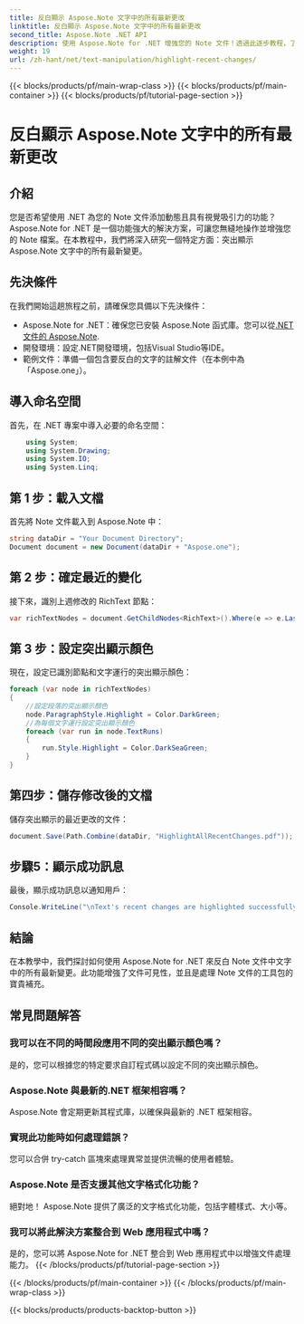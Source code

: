 ```yaml
---
title: 反白顯示 Aspose.Note 文字中的所有最新更改
linktitle: 反白顯示 Aspose.Note 文字中的所有最新更改
second_title: Aspose.Note .NET API
description: 使用 Aspose.Note for .NET 增強您的 Note 文件！透過此逐步教程，了解如何突出顯示文字中最近的變更。
weight: 19
url: /zh-hant/net/text-manipulation/highlight-recent-changes/
---
```


{{< blocks/products/pf/main-wrap-class >}}
{{< blocks/products/pf/main-container >}}
{{< blocks/products/pf/tutorial-page-section >}}

# 反白顯示 Aspose.Note 文字中的所有最新更改

## 介紹
您是否希望使用 .NET 為您的 Note 文件添加動態且具有視覺吸引力的功能？ Aspose.Note for .NET 是一個功能強大的解決方案，可讓您無縫地操作並增強您的 Note 檔案。在本教程中，我們將深入研究一個特定方面：突出顯示 Aspose.Note 文字中的所有最新變更。
## 先決條件
在我們開始這趟旅程之前，請確保您具備以下先決條件：
-  Aspose.Note for .NET：確保您已安裝 Aspose.Note 函式庫。您可以從[.NET 文件的 Aspose.Note](https://reference.aspose.com/note/net/).
- 開發環境：設定.NET開發環境，包括Visual Studio等IDE。
- 範例文件：準備一個包含要反白的文字的註解文件（在本例中為「Aspose.one」）。
## 導入命名空間
首先，在 .NET 專案中導入必要的命名空間：
```csharp
    using System;
    using System.Drawing;
    using System.IO;
    using System.Linq;
```
## 第 1 步：載入文檔
首先將 Note 文件載入到 Aspose.Note 中：
```csharp
string dataDir = "Your Document Directory";
Document document = new Document(dataDir + "Aspose.one");
```
## 第 2 步：確定最近的變化
接下來，識別上週修改的 RichText 節點：
```csharp
var richTextNodes = document.GetChildNodes<RichText>().Where(e => e.LastModifiedTime >= DateTime.Today.Subtract(TimeSpan.FromDays(7)));
```
## 第 3 步：設定突出顯示顏色
現在，設定已識別節點和文字運行的突出顯示顏色：
```csharp
foreach (var node in richTextNodes)
{
    //設定段落的突出顯示顏色
    node.ParagraphStyle.Highlight = Color.DarkGreen;
    //為每個文字運行設定突出顯示顏色
    foreach (var run in node.TextRuns)
    {
        run.Style.Highlight = Color.DarkSeaGreen;
    }
}
```
## 第四步：儲存修改後的文檔
儲存突出顯示的最近更改的文件：
```csharp
document.Save(Path.Combine(dataDir, "HighlightAllRecentChanges.pdf"));
```
## 步驟5：顯示成功訊息
最後，顯示成功訊息以通知用戶：
```csharp
Console.WriteLine("\nText's recent changes are highlighted successfully.");
```
## 結論
在本教學中，我們探討如何使用 Aspose.Note for .NET 來反白 Note 文件中文字中的所有最新變更。此功能增強了文件可見性，並且是處理 Note 文件的工具包的寶貴補充。
## 常見問題解答
### 我可以在不同的時間段應用不同的突出顯示顏色嗎？
是的，您可以根據您的特定要求自訂程式碼以設定不同的突出顯示顏色。
### Aspose.Note 與最新的.NET 框架相容嗎？
Aspose.Note 會定期更新其程式庫，以確保與最新的 .NET 框架相容。
### 實現此功能時如何處理錯誤？
您可以合併 try-catch 區塊來處理異常並提供流暢的使用者體驗。
### Aspose.Note 是否支援其他文字格式化功能？
絕對地！ Aspose.Note 提供了廣泛的文字格式化功能，包括字體樣式、大小等。
### 我可以將此解決方案整合到 Web 應用程式中嗎？
是的，您可以將 Aspose.Note for .NET 整合到 Web 應用程式中以增強文件處理能力。
{{< /blocks/products/pf/tutorial-page-section >}}

{{< /blocks/products/pf/main-container >}}
{{< /blocks/products/pf/main-wrap-class >}}

{{< blocks/products/products-backtop-button >}}
